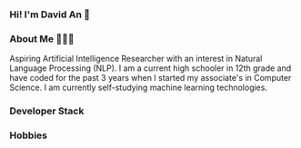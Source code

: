 ### Hi! I'm David An 👋

### About Me 👨🏻‍💻

Aspiring Artificial Intelligence Researcher with an interest in Natural Language Processing (NLP). I am a current high schooler in 12th grade and have coded for the past 3 years when I started my associate's in Computer Science. I am currently self-studying machine learning technologies. 

### Developer Stack 

### Hobbies 

<!--
**DavidZhongtai/Davidzhongtai** is a ✨ _special_ ✨ repository because its `README.md` (this file) appears on your GitHub profile.

Here are some ideas to get you started:

- 🔭 I’m currently working on ...
- 🌱 I’m currently learning ...
- 👯 I’m looking to collaborate on ...
- 🤔 I’m looking for help with ...
- 💬 Ask me about ...
- 📫 How to reach me: ...
- 😄 Pronouns: ...
- ⚡ Fun fact: ...
-->
